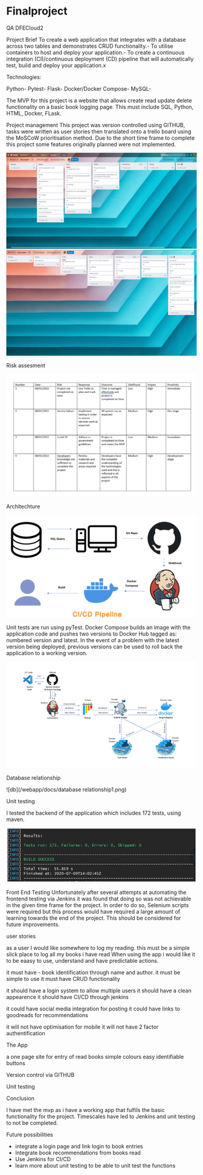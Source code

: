 # Finalproject
QA DFECloud2

Project Brief
To create a web application that integrates with a database across two tables and demonstrates CRUD functionality.-
To utilise containers to host and deploy your application.-
To create a continuous integration (CI)/continuous deployment (CD) pipeline that will automatically test, build and deploy your application.x

Technologies:

Python-
Pytest-
Flask-
Docker/Docker Compose-
MySQL-

The MVP for this project is a website that allows create read update delete functionality on a basic book logging page.
This must include SQL, Python, HTML, Docker, FLask.

Project management
This project was version controlled using GITHUB, tasks were written as user stories then translated onto a trello board using the MoSCoW 
prioritisation method. Due to the short time frame to complete this project some features originally planned were not implemented.

![trelloboard](/webapp/docs/trellostart.jpeg)
![trelloboard](/webapp/docs/trello2.png)

Risk assesment

![risk](/webapp/docs/risk.png)

Architechture

![pipe](/webapp/docs/pipe.png)


Unit tests are run using pyTest.
Docker Compose builds an image with the application code and pushes two versions to Docker Hub tagged as: numbered version and latest. In the event of a problem with the latest version being deployed, previous versions can be used to roll back the application to a working version.

![arch](/webapp/docs/arch.png)

Database relationship

![db](/webapp/docs/database relationship1.png)

Unit testing

I tested the backend of the application which includes 172 tests, using maven.

![unit testing](/webapp/docs/unitt.png)

Front End Testing
Unfortunately after several attempts at automating the frontend testing via Jenkins it was found that doing so was not achievable in the given time frame for the project. In order to do so, Selenium scripts were required but this process would have required a large amount of learning towards the end of the project. This should be considered for future improvements.



user stories

as a user I would like somewhere to log my reading. this must be a simple slick place to log all my books i have read
When using the app i would like it to be eaasy to use, understand and have predictable actions.

it must have - book identification through name and author.
it must be simple to use
it must have CRUD functionality

it should have a login system to allow multiple users
it should have a clean appearence
it should have CI/CD through jenkins

it could have social media integration for posting
it could have links to goodreads for recommendations

it will not have optimisation for mobile
it will not have 2 factor authentification

The App

a one page site for entry of read books
simple colours 
easy identifiable buttons

Version control via GITHUB

Unit testing

Conclusion

I have met the mvp as i have a working app that fulfils the basic functionality for the project.
Timescales have led to Jenkins and unit testing to not be completed.


Future possibilities
- integrate a login page and link login to book entries
- Integrate book recommendations from books read
- Use Jenkins for CI/CD
- learn more about unit testing to be able to unit test the functions
